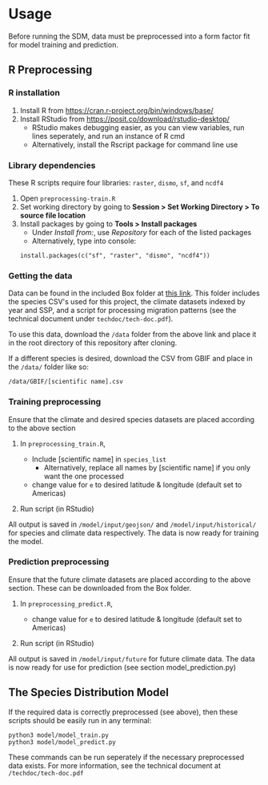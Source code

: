 # Usage

Before running the SDM, data must be preprocessed into a form factor fit for model training and prediction.

## R Preprocessing 

### R installation

1. Install R from https://cran.r-project.org/bin/windows/base/
2. Install RStudio from https://posit.co/download/rstudio-desktop/
    - RStudio makes debugging easier, as you can view variables, run lines
      seperately, and run an instance of R cmd 
    - Alternatively, install the Rscript package for command line use

### Library dependencies

These R scripts require four libraries: `raster`, `dismo`, `sf`, and
`ncdf4`

1. Open `preprocessing-train.R`
2. Set working directory by going to **Session > Set Working Directory > To source file location**
3. Install packages by going to **Tools > Install packages**
    - Under *Install from:*, use *Repository* for each of the listed packages
    - Alternatively, type into console:
    ```
    install.packages(c("sf", "raster", "dismo", "ncdf4"))
    ```

### Getting the data
Data can be found in the included Box folder at [this link](https://ucdavis.app.box.com/s/l5iky1y6z526r6ewifvtr6c4ccp5jsjz). This
folder includes the species CSV's used for this project, the climate datasets indexed by year and SSP, and a script for processing migration patterns (see the technical document under `techdoc/tech-doc.pdf`).

To use this data, download the `/data` folder from the above link and place it
in the root directory of this repository after cloning.

If a different species is desired, download the CSV from GBIF and
place in the `/data/` folder like so:

    /data/GBIF/[scientific name].csv
    
### Training preprocessing
Ensure that the climate and desired species datasets are placed according to
the above section
    
1. In `preprocessing_train.R`,
    - Include [scientific name] in `species_list`
        - Alternatively, replace all names by [scientific name] if you only want
          the one processed
    - change value for `e` to desired latitude & longitude (default set to
      Americas)
    
3. Run script (in RStudio) 

All output is saved in `/model/input/geojson/` and `/model/input/historical/`
for species and climate data respectively. The data is now ready for training
the model.

### Prediction preprocessing
Ensure that the future climate datasets are placed according to
the above section. These can be downloaded from the Box folder.
    
1. In `preprocessing_predict.R`,
    - change value for `e` to desired latitude & longitude (default set to
      Americas)
    
3. Run script (in RStudio) 

All output is saved in `/model/input/future` for future climate data. The data
is now ready for use for prediction (see section model_prediction.py)

## The Species Distribution Model
If the required data is correctly preprocessed (see above), then these scripts should be easily run in any terminal:

```
python3 model/model_train.py
python3 model/model_predict.py
```

These commands can be run seperately if the necessary preprocessed data exists. For more information, see the technical document at `/techdoc/tech-doc.pdf`